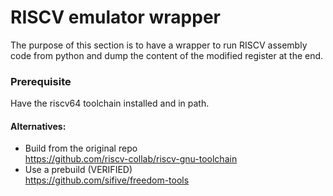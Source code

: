# RISCV emulator wrapper
The purpose of this section is to have a wrapper to run RISCV assembly code from python and dump the content of the modified register at the end.

### Prerequisite
Have the riscv64 toolchain installed and in path.
#### Alternatives:
- Build from the original repo <br>
https://github.com/riscv-collab/riscv-gnu-toolchain
- Use a prebuild (VERIFIED) <br>
https://github.com/sifive/freedom-tools